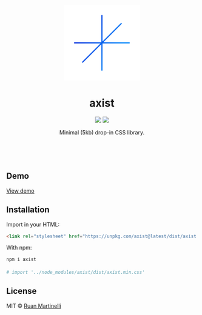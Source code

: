 <div align="center">
    <img src="./logo.png" width="200" height="200" />
    <h1>axist</h1>
    <p><img src="https://github.com/ruanmartinelli/axist/workflows/build/badge.svg"/> <img src="https://img.shields.io/npm/v/axist.svg" /></p>
    <p>Minimal (5kb) drop-in CSS library.</p>
    <br>
    <br>
    <br>
</div>

## Demo

[View demo](https://ruanmartinelli.github.io/axist/)

## Installation

Import in your HTML:

```html
<link rel="stylesheet" href="https://unpkg.com/axist@latest/dist/axist.min.css" />
```

With npm:

```bash
npm i axist

# import '../node_modules/axist/dist/axist.min.css'
```

## License

MIT © [Ruan Martinelli](https://github.com/ruanmartinelli)
